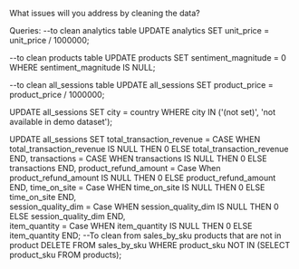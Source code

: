 What issues will you address by cleaning the data?





Queries:
--to clean analytics table
UPDATE analytics
SET unit_price = unit_price / 1000000;

--to clean products table
UPDATE products
SET sentiment_magnitude = 0
WHERE sentiment_magnitude IS NULL;

--to clean all_sessions table
UPDATE all_sessions
SET product_price = product_price / 1000000;

UPDATE all_sessions
SET city = country
WHERE city IN ('(not set)', 'not available in demo dataset');

UPDATE all_sessions
SET 
    total_transaction_revenue = CASE 
                                  WHEN total_transaction_revenue IS NULL THEN 0 
                                  ELSE total_transaction_revenue 
                                  END,
    transactions = CASE 
                  WHEN transactions IS NULL THEN 0 
                  ELSE transactions 
                  END,
	product_refund_amount = Case
								When product_refund_amount IS NULL THEN 0
								ELSE product_refund_amount
								END,
	time_on_site = Case
								 WHEN  time_on_site IS NULL THEN 0
								ELSE time_on_site
								END,					
    session_quality_dim = Case
								WHEN  session_quality_dim IS NULL THEN 0
								ELSE session_quality_dim
								END,					
     item_quantity = Case
								 WHEN  item_quantity IS NULL THEN 0
								ELSE item_quantity
								END;
--To clean from sales_by_sku products that are not in product
DELETE FROM sales_by_sku WHERE product_sku NOT IN (SELECT product_sku FROM products);
